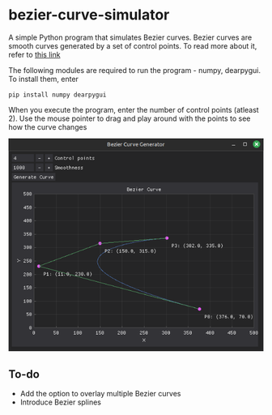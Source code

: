 # bezier-curve-simulator
A simple Python program that simulates Bezier curves. Bezier curves are smooth curves generated
by a set of control points. To read more about it, refer to [this link](https://en.wikipedia.org/wiki/B%C3%A9zier_curve#External_links)

The following modules are required to run the program - numpy, dearpygui. To install them, enter
```
pip install numpy dearpygui
```

When you execute the program, enter the number of control points (atleast 2). 
Use the mouse pointer to drag and play around with the points to see how the curve changes 

![Bezier curve simulation](/assets/bezier-img.png)

## To-do
- Add the option to overlay multiple Bezier curves
- Introduce Bezier splines
